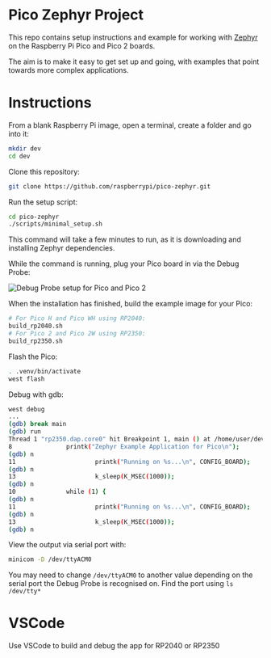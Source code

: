 # Pico Zephyr Project

This repo contains setup instructions and example for working with [Zephyr](https://zephyrproject.org/) on the Raspberry Pi Pico and Pico 2 boards.

The aim is to make it easy to get set up and going, with examples that point towards more complex applications.

# Instructions

From a blank Raspberry Pi image, open a terminal, create a folder and go into it:

```bash
mkdir dev
cd dev
```

Clone this repository:

```bash
git clone https://github.com/raspberrypi/pico-zephyr.git
```

Run the setup script:

```bash
cd pico-zephyr
./scripts/minimal_setup.sh
```

This command will take a few minutes to run, as it is downloading and installing Zephyr dependencies.

While the command is running, plug your Pico board in via the Debug Probe:

![Debug Probe setup for Pico and Pico 2](https://www.raspberrypi.com/documentation/microcontrollers/images/labelled-wiring.jpg)

When the installation has finished, build the example image for your Pico:

```bash
# For Pico H and Pico WH using RP2040:
build_rp2040.sh
# For Pico 2 and Pico 2W using RP2350:
build_rp2350.sh
```

Flash the Pico:
```bash
. .venv/bin/activate
west flash
```

Debug with gdb:
```bash
west debug
...
(gdb) break main
(gdb) run
Thread 1 "rp2350.dap.core0" hit Breakpoint 1, main () at /home/user/dev/pico-zephyr/app/src/main.c:8
8               printk("Zephyr Example Application for Pico\n");
(gdb) n
11                      printk("Running on %s...\n", CONFIG_BOARD);
(gdb) n
13                      k_sleep(K_MSEC(1000));
(gdb) n
10              while (1) {
(gdb) n
11                      printk("Running on %s...\n", CONFIG_BOARD);
(gdb) n
13                      k_sleep(K_MSEC(1000));
(gdb) n
```

View the output via serial port with:

```bash
minicom -D /dev/ttyACM0
```

You may need to change `/dev/ttyACM0` to another value depending on the serial port the Debug Probe is recognised on.
Find the port using `ls /dev/tty*`

# VSCode

Use VSCode to build and debug the app for RP2040 or RP2350